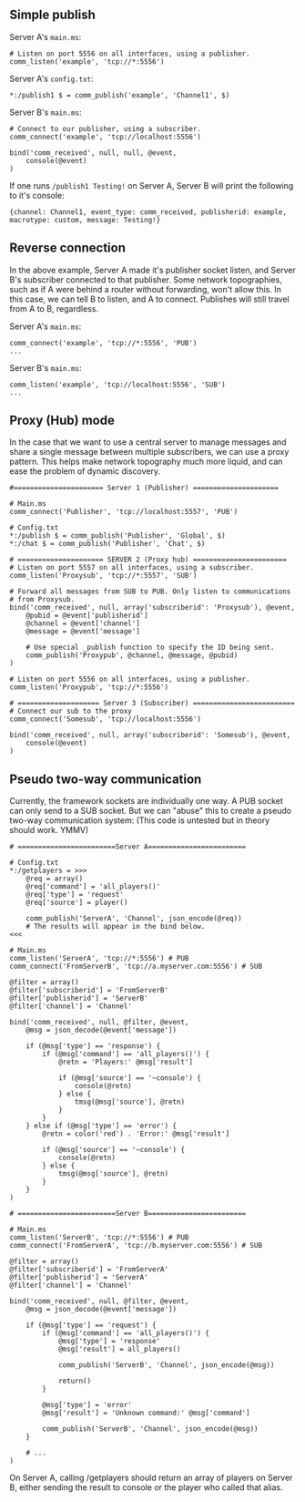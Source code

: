## Simple publish

Server A's `main.ms`:
	
    # Listen on port 5556 on all interfaces, using a publisher.
    comm_listen('example', 'tcp://*:5556')

Server A's `config.txt`:

    *:/publish1 $ = comm_publish('example', 'Channel1', $)

Server B's `main.ms`:

    # Connect to our publisher, using a subscriber.
    comm_connect('example', 'tcp://localhost:5556')

    bind('comm_received', null, null, @event,
        console(@event)
    )

If one runs `/publish1 Testing!` on Server A, Server B will print the following 
to it's console:

    {channel: Channel1, event_type: comm_received, publisherid: example, macrotype: custom, message: Testing!}

## Reverse connection

In the above example, Server A made it's publisher socket listen, and Server B's 
subscriber connected to that publisher. Some network topographies, such as if A 
were behind a router without forwarding, won't allow this. In this case, we can 
tell B to listen, and A to connect. Publishes will still travel from A to B, 
regardless.

Server A's `main.ms`:

    comm_connect('example', 'tcp://*:5556', 'PUB')
    ...

Server B's `main.ms`:

    comm_listen('example', 'tcp://localhost:5556', 'SUB')
    ...

## Proxy (Hub) mode

In the case that we want to use a central server to manage messages and share a 
single message between multiple subscribers, we can use a proxy pattern. This 
helps make network topography much more liquid, and can ease the problem of 
dynamic discovery.
	
    #====================== Server 1 (Publisher) =====================

    # Main.ms
    comm_connect('Publisher', 'tcp://localhost:5557', 'PUB')

    # Config.txt
    *:/publish $ = comm_publish('Publisher', 'Global', $)
    *:/chat $ = comm_publish('Publisher', 'Chat', $)

    # ===================== SERVER 2 (Proxy hub) =======================
    # Listen on port 5557 on all interfaces, using a subscriber.
    comm_listen('Proxysub', 'tcp://*:5557', 'SUB')

    # Forward all messages from SUB to PUB. Only listen to communications
    # from Proxysub.
    bind('comm_received', null, array('subscriberid': 'Proxysub'), @event,
        @pubid = @event['publisherid']
        @channel = @event['channel']
        @message = @event['message']

        # Use special _publish function to specify the ID being sent.
        comm_publish('Proxypub', @channel, @message, @pubid)
    )

    # Listen on port 5556 on all interfaces, using a publisher.
    comm_listen('Proxypub', 'tcp://*:5556')

    # ==================== Server 3 (Subscriber) =========================
    # Connect our sub to the proxy
    comm_connect('Somesub', 'tcp://localhost:5556')

    bind('comm_received', null, array('subscriberid': 'Somesub'), @event,
        console(@event)
    )

## Pseudo two-way communication

Currently, the framework sockets are individually one way. A PUB socket can only 
send to a SUB socket. But we can "abuse" this to create a pseudo two-way communication 
system: (This code is untested but in theory should work. YMMV)

    # ========================Server A========================

    # Config.txt
    *:/getplayers = >>>
        @req = array()
        @req['command'] = 'all_players()'
        @req['type'] = 'request'
        @req['source'] = player()

        comm_publish('ServerA', 'Channel', json_encode(@req))
        # The results will appear in the bind below.
    <<<

    # Main.ms
    comm_listen('ServerA', 'tcp://*:5556') # PUB
    comm_connect('FromServerB', 'tcp://a.myserver.com:5556') # SUB

    @filter = array()
    @filter['subscriberid'] = 'FromServerB'
    @filter['publisherid'] = 'ServerB'
    @filter['channel'] = 'Channel'

    bind('comm_received', null, @filter, @event,
        @msg = json_decode(@event['message'])

        if (@msg['type'] == 'response') {
            if (@msg['command'] == 'all_players()') {
                @retn = 'Players:' @msg['result']
                
                if (@msg['source'] == '~console') {
                    console(@retn)
                } else {
                    tmsg(@msg['source'], @retn)
                }
            }
        } else if (@msg['type'] == 'error') {
            @retn = color('red') . 'Error:' @msg['result']
            
            if (@msg['source'] == '~console') {
                console(@retn)
            } else {
                tmsg(@msg['source'], @retn)
            }
        }
    )

    # ========================Server B========================

    # Main.ms
    comm_listen('ServerB', 'tcp://*:5556') # PUB
    comm_connect('FromServerA', 'tcp://b.myserver.com:5556') # SUB

    @filter = array()
    @filter['subscriberid'] = 'FromServerA'
    @filter['publisherid'] = 'ServerA'
    @filter['channel'] = 'Channel'

    bind('comm_received', null, @filter, @event,
        @msg = json_decode(@event['message'])

        if (@msg['type'] == 'request') {
            if (@msg['command'] == 'all_players()') {
                @msg['type'] = 'response'
                @msg['result'] = all_players()

                comm_publish('ServerB', 'Channel', json_encode(@msg))

                return()
            }

            @msg['type'] = 'error'
            @msg['result'] = 'Unknown command:' @msg['command']
            
            comm_publish('ServerB', 'Channel', json_encode(@msg))
        }

        # ...
    )

On Server A, calling /getplayers should return an array of players on Server B, 
either sending the result to console or the player who called that alias.

